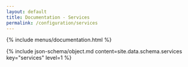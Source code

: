 ```yaml
---
layout: default
title: Documentation - Services
permalink: /configuration/services
---
```


{% include menus/documentation.html %}

{% include json-schema/object.md content=site.data.schema.services key="services" level=1 %}
